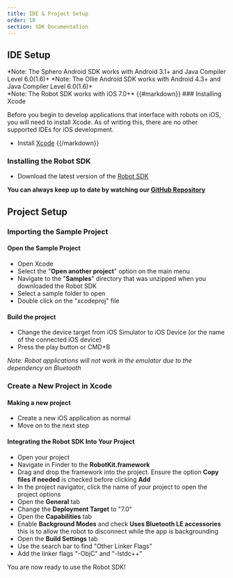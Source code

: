 ```yaml
---
title: IDE & Project Setup
order: 10
section: SDK Documentation
---
```


## IDE Setup
<div class="java language-only">
*Note: The Sphero Android SDK works with Android 3.1+ and Java Compiler Level 6.0(1.6)+
*Note: The Ollie Android SDK works with Android 4.3+ and Java Compiler Level 6.0(1.6)+
</div>

<div class="objective-c swift language-only">
*Note: The Robot SDK works with iOS 7.0+*
{{#markdown}}
### Installing Xcode

Before you begin to develop applications that interface with robots on iOS, you will need to install Xcode. As of writing this, there are no other supported IDEs for iOS development.

 - Install [Xcode](https://macappsto.re/us/Bk9QD.m)
{{/markdown}}
</div>

### Installing the Robot SDK

 - Download the latest version of the [Robot SDK](https://github.com/orbotix/Sphero-iOS-SDK/zipball/master)

**You can always keep up to date by watching our [GitHub Repository](https://github.com/orbotix/Sphero-iOS-SDK)**

## Project Setup

### Importing the Sample Project

#### Open the Sample Project

 - Open Xcode
 - Select the "**Open another project**" option on the main menu
 - Navigate to the "**Samples**" directory that was unzipped when you downloaded the Robot SDK
 - Select a sample folder to open
 - Double click on the "xcodeproj" file

#### Build the project

 - Change the device target from iOS Simulator to iOS Device (or the name of the connected iOS device)
 - Press the play button or CMD+B

 *Note: Robot applications will not work in the emulator due to the dependency on Bluetooth*

### Create a New Project in Xcode

#### Making a new project

 - Create a new iOS application as normal
 - Move on to the next step

#### Integrating the Robot SDK Into Your Project

 - Open your project
 - Navigate in Finder to the **RobotKit.framework**
 - Drag and drop the framework into the project. Ensure the option **Copy files if needed** is checked before clicking **Add**
 - In the project navigator, click the name of your project to open the project options
 - Open the **General** tab
 - Change the **Deployment Target** to "7.0"
 - Open the **Capabilities** tab
 - Enable **Background Modes** and check **Uses Bluetooth LE accessories** this is to allow the robot to disconnect while the app is backgrounding
 - Open the **Build Settings** tab
 - Use the search bar to find "Other Linker Flags"
 - Add the linker flags "-ObjC" and "-lstdc++"

You are now ready to use the Robot SDK!
